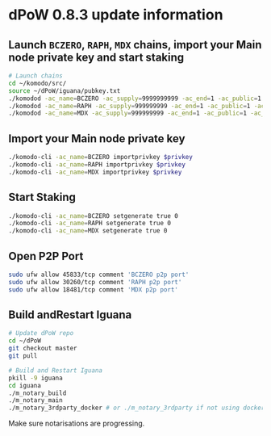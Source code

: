 # dPoW 0.8.3 update information

## Launch `BCZERO`, `RAPH`, `MDX` chains, import your Main node private key and start staking

```bash
# Launch chains
cd ~/komodo/src/
source ~/dPoW/iguana/pubkey.txt
./komodod -ac_name=BCZERO -ac_supply=9999999999 -ac_end=1 -ac_public=1 -ac_staked=50 -addnode=65.21.52.182 -pubkey=$pubkey &
./komodod -ac_name=RAPH -ac_supply=999999999 -ac_end=1 -ac_public=1 -ac_staked=50 -addnode=65.21.52.182 -pubkey=$pubkey &
./komodod -ac_name=MDX -ac_supply=999999999 -ac_end=1 -ac_public=1 -ac_staked=50 -addnode=65.21.52.182 -pubkey=$pubkey &
```

## Import your Main node private key

```bash
./komodo-cli -ac_name=BCZERO importprivkey $privkey
./komodo-cli -ac_name=RAPH importprivkey $privkey
./komodo-cli -ac_name=MDX importprivkey $privkey
```

## Start Staking

```bash
./komodo-cli -ac_name=BCZERO setgenerate true 0
./komodo-cli -ac_name=RAPH setgenerate true 0
./komodo-cli -ac_name=MDX setgenerate true 0
```

## Open P2P Port

```bash
sudo ufw allow 45833/tcp comment 'BCZERO p2p port'
sudo ufw allow 30260/tcp comment 'RAPH p2p port'
sudo ufw allow 18481/tcp comment 'MDX p2p port'
```

## Build andRestart Iguana

```bash
# Update dPoW repo
cd ~/dPoW
git checkout master
git pull

# Build and Restart Iguana
pkill -9 iguana
cd iguana
./m_notary_build
./m_notary_main
./m_notary_3rdparty_docker # or ./m_notary_3rdparty if not using docker
```

Make sure notarisations are progressing.
